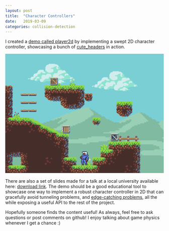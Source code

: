 ```yaml
---
layout: post
title:  "Character Controllers"
date:   2019-03-09
categories: collision-detection
---
```

I created a [demo called player2d](https://github.com/RandyGaul/player2d) by implementing a swept 2D character controller, showcasing a bunch of [cute_headers](https://github.com/RandyGaul/cute_headers) in action.

![fabulous_demo](/assets/fabulous_demo.gif)

There are also a set of slides made for a talk at a local university available here: [download link](https://github.com/RandyGaul/randygaul.github.io/blob/gh-pages/assets/R.Gaul_Character_Controllers.pptx?raw=true). The demo should be a good educational tool to showcase one way to implement a robust character controller in 2D that can gracefully avoid tunneling problems, and [edge-catching problems](https://box2d.org/posts/2020/06/ghost-collisions/), all the while exposing a useful API to the rest of the project.

Hopefully someone finds the content useful! As always, feel free to ask questions or post comments on github! I enjoy talking about game physics whenever I get a chance :)
